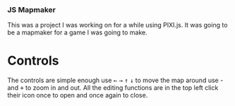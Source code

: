 ### JS Mapmaker
This was a project I was working on for a while using PIXI.js. It was going to be a mapmaker for a game I was going to make. 

# Controls
The controls are simple enough use <kbd>←</kbd> <kbd>→</kbd> <kbd>↑</kbd> <kbd>↓</kbd> to move the map around use <kdb>-</kbd> and <kbd>+</kbd> to zoom in and out. All the editing functions are in the top left click their icon once to open and once again to close. 